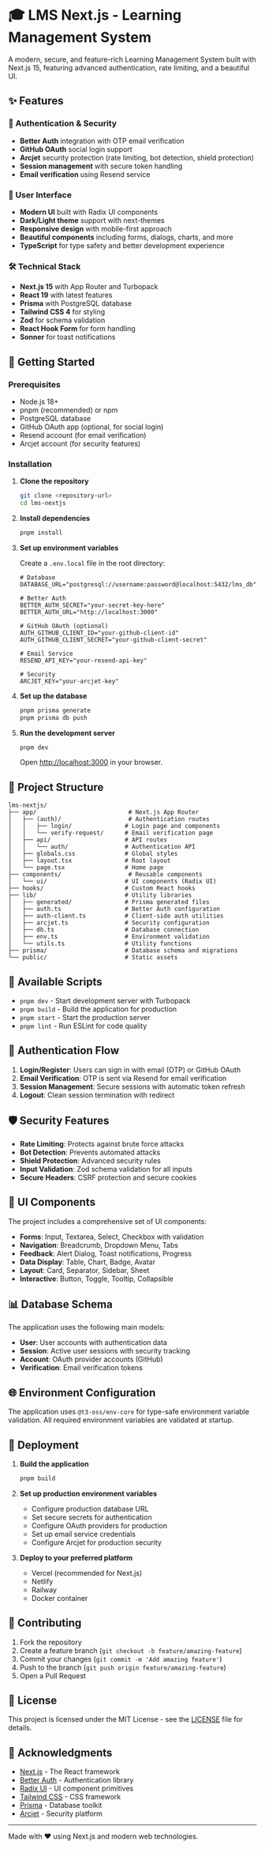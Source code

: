 # 🎓 LMS Next.js - Learning Management System

A modern, secure, and feature-rich Learning Management System built with Next.js 15, featuring advanced authentication, rate limiting, and a beautiful UI.

## ✨ Features

### 🔐 Authentication & Security

- **Better Auth** integration with OTP email verification
- **GitHub OAuth** social login support
- **Arcjet** security protection (rate limiting, bot detection, shield protection)
- **Session management** with secure token handling
- **Email verification** using Resend service

### 🎨 User Interface

- **Modern UI** built with Radix UI components
- **Dark/Light theme** support with next-themes
- **Responsive design** with mobile-first approach
- **Beautiful components** including forms, dialogs, charts, and more
- **TypeScript** for type safety and better development experience

### 🛠 Technical Stack

- **Next.js 15** with App Router and Turbopack
- **React 19** with latest features
- **Prisma** with PostgreSQL database
- **Tailwind CSS 4** for styling
- **Zod** for schema validation
- **React Hook Form** for form handling
- **Sonner** for toast notifications

## 🚀 Getting Started

### Prerequisites

- Node.js 18+
- pnpm (recommended) or npm
- PostgreSQL database
- GitHub OAuth app (optional, for social login)
- Resend account (for email verification)
- Arcjet account (for security features)

### Installation

1. **Clone the repository**

   ```bash
   git clone <repository-url>
   cd lms-nextjs
   ```

2. **Install dependencies**

   ```bash
   pnpm install
   ```

3. **Set up environment variables**

   Create a `.env.local` file in the root directory:

   ```env
   # Database
   DATABASE_URL="postgresql://username:password@localhost:5432/lms_db"

   # Better Auth
   BETTER_AUTH_SECRET="your-secret-key-here"
   BETTER_AUTH_URL="http://localhost:3000"

   # GitHub OAuth (optional)
   AUTH_GITHUB_CLIENT_ID="your-github-client-id"
   AUTH_GITHUB_CLIENT_SECRET="your-github-client-secret"

   # Email Service
   RESEND_API_KEY="your-resend-api-key"

   # Security
   ARCJET_KEY="your-arcjet-key"
   ```

4. **Set up the database**

   ```bash
   pnpm prisma generate
   pnpm prisma db push
   ```

5. **Run the development server**

   ```bash
   pnpm dev
   ```

   Open [http://localhost:3000](http://localhost:3000) in your browser.

## 📁 Project Structure

```
lms-nextjs/
├── app/                          # Next.js App Router
│   ├── (auth)/                   # Authentication routes
│   │   ├── login/               # Login page and components
│   │   └── verify-request/      # Email verification page
│   ├── api/                     # API routes
│   │   └── auth/                # Authentication API
│   ├── globals.css              # Global styles
│   ├── layout.tsx               # Root layout
│   └── page.tsx                 # Home page
├── components/                   # Reusable components
│   └── ui/                      # UI components (Radix UI)
├── hooks/                       # Custom React hooks
├── lib/                         # Utility libraries
│   ├── generated/               # Prisma generated files
│   ├── auth.ts                  # Better Auth configuration
│   ├── auth-client.ts           # Client-side auth utilities
│   ├── arcjet.ts                # Security configuration
│   ├── db.ts                    # Database connection
│   ├── env.ts                   # Environment validation
│   └── utils.ts                 # Utility functions
├── prisma/                      # Database schema and migrations
└── public/                      # Static assets
```

## 🔧 Available Scripts

- `pnpm dev` - Start development server with Turbopack
- `pnpm build` - Build the application for production
- `pnpm start` - Start the production server
- `pnpm lint` - Run ESLint for code quality

## 🔐 Authentication Flow

1. **Login/Register**: Users can sign in with email (OTP) or GitHub OAuth
2. **Email Verification**: OTP is sent via Resend for email verification
3. **Session Management**: Secure sessions with automatic token refresh
4. **Logout**: Clean session termination with redirect

## 🛡 Security Features

- **Rate Limiting**: Protects against brute force attacks
- **Bot Detection**: Prevents automated attacks
- **Shield Protection**: Advanced security rules
- **Input Validation**: Zod schema validation for all inputs
- **Secure Headers**: CSRF protection and secure cookies

## 🎨 UI Components

The project includes a comprehensive set of UI components:

- **Forms**: Input, Textarea, Select, Checkbox with validation
- **Navigation**: Breadcrumb, Dropdown Menu, Tabs
- **Feedback**: Alert Dialog, Toast notifications, Progress
- **Data Display**: Table, Chart, Badge, Avatar
- **Layout**: Card, Separator, Sidebar, Sheet
- **Interactive**: Button, Toggle, Tooltip, Collapsible

## 📊 Database Schema

The application uses the following main models:

- **User**: User accounts with authentication data
- **Session**: Active user sessions with security tracking
- **Account**: OAuth provider accounts (GitHub)
- **Verification**: Email verification tokens

## 🌐 Environment Configuration

The application uses `@t3-oss/env-core` for type-safe environment variable validation. All required environment variables are validated at startup.

## 🚀 Deployment

1. **Build the application**

   ```bash
   pnpm build
   ```

2. **Set up production environment variables**
   - Configure production database URL
   - Set secure secrets for authentication
   - Configure OAuth providers for production
   - Set up email service credentials
   - Configure Arcjet for production security

3. **Deploy to your preferred platform**
   - Vercel (recommended for Next.js)
   - Netlify
   - Railway
   - Docker container

## 🤝 Contributing

1. Fork the repository
2. Create a feature branch (`git checkout -b feature/amazing-feature`)
3. Commit your changes (`git commit -m 'Add amazing feature'`)
4. Push to the branch (`git push origin feature/amazing-feature`)
5. Open a Pull Request

## 📝 License

This project is licensed under the MIT License - see the [LICENSE](LICENSE) file for details.

## 🙏 Acknowledgments

- [Next.js](https://nextjs.org/) - The React framework
- [Better Auth](https://better-auth.com/) - Authentication library
- [Radix UI](https://www.radix-ui.com/) - UI component primitives
- [Tailwind CSS](https://tailwindcss.com/) - CSS framework
- [Prisma](https://www.prisma.io/) - Database toolkit
- [Arcjet](https://arcjet.com/) - Security platform

---

Made with ❤️ using Next.js and modern web technologies.

